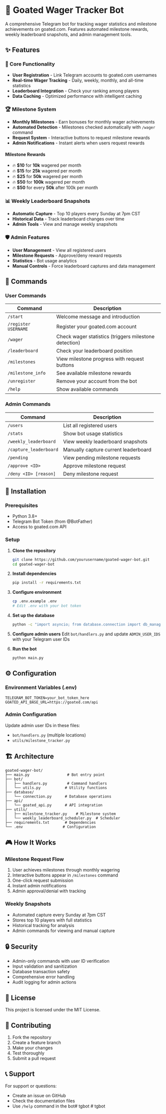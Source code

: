 # 🎰 Goated Wager Tracker Bot

A comprehensive Telegram bot for tracking wager statistics and milestone achievements on goated.com. Features automated milestone rewards, weekly leaderboard snapshots, and admin management tools.

## ✨ Features

### 🎯 Core Functionality
- **User Registration** - Link Telegram accounts to goated.com usernames
- **Real-time Wager Tracking** - Daily, weekly, monthly, and all-time statistics
- **Leaderboard Integration** - Check your ranking among players
- **Data Caching** - Optimized performance with intelligent caching

### 🏆 Milestone System
- **Monthly Milestones** - Earn bonuses for monthly wager achievements
- **Automated Detection** - Milestones checked automatically with `/wager` command
- **Request System** - Interactive buttons to request milestone rewards
- **Admin Notifications** - Instant alerts when users request rewards

#### Milestone Rewards
- 🔥 **$10** for **10k** wagered per month
- 🔥 **$15** for **25k** wagered per month
- 🔥 **$25** for **50k** wagered per month
- 🔥 **$50** for **100k** wagered per month
- 🔥 **$50** for every **50k** after 100k per month

### 📊 Weekly Leaderboard Snapshots
- **Automatic Capture** - Top 10 players every Sunday at 7pm CST
- **Historical Data** - Track leaderboard changes over time
- **Admin Tools** - View and manage weekly snapshots

### 🛡️ Admin Features
- **User Management** - View all registered users
- **Milestone Requests** - Approve/deny reward requests
- **Statistics** - Bot usage analytics
- **Manual Controls** - Force leaderboard captures and data management

## 🤖 Commands

### User Commands
| Command | Description |
|---------|-------------|
| `/start` | Welcome message and introduction |
| `/register USERNAME` | Register your goated.com account |
| `/wager` | Check wager statistics (triggers milestone detection) |
| `/leaderboard` | Check your leaderboard position |
| `/milestones` | View milestone progress with request buttons |
| `/milestone_info` | See available milestone rewards |
| `/unregister` | Remove your account from the bot |
| `/help` | Show available commands |

### Admin Commands
| Command | Description |
|---------|-------------|
| `/users` | List all registered users |
| `/stats` | Show bot usage statistics |
| `/weekly_leaderboard` | View weekly leaderboard snapshots |
| `/capture_leaderboard` | Manually capture current leaderboard |
| `/pending` | View pending milestone requests |
| `/approve <ID>` | Approve milestone request |
| `/deny <ID> [reason]` | Deny milestone request |

## 🚀 Installation

### Prerequisites
- Python 3.8+
- Telegram Bot Token (from @BotFather)
- Access to goated.com API

### Setup

1. **Clone the repository**
   ```bash
   git clone https://github.com/yourusername/goated-wager-bot.git
   cd goated-wager-bot
   ```

2. **Install dependencies**
   ```bash
   pip install -r requirements.txt
   ```

3. **Configure environment**
   ```bash
   cp .env.example .env
   # Edit .env with your bot token
   ```

4. **Set up the database**
   ```bash
   python -c "import asyncio; from database.connection import db_manager; asyncio.run(db_manager.init_database())"
   ```

5. **Configure admin users**
   Edit `bot/handlers.py` and update `ADMIN_USER_IDS` with your Telegram user IDs

6. **Run the bot**
   ```bash
   python main.py
   ```

## ⚙️ Configuration

### Environment Variables (.env)
```env
TELEGRAM_BOT_TOKEN=your_bot_token_here
GOATED_API_BASE_URL=https://goated.com/api
```

### Admin Configuration
Update admin user IDs in these files:
- `bot/handlers.py` (multiple locations)
- `utils/milestone_tracker.py`

## 🏗️ Architecture

```
goated-wager-bot/
├── main.py                 # Bot entry point
├── bot/
│   ├── handlers.py         # Command handlers
│   └── utils.py           # Utility functions
├── database/
│   └── connection.py      # Database operations
├── api/
│   └── goated_api.py      # API integration
├── utils/
│   ├── milestone_tracker.py    # Milestone system
│   └── weekly_leaderboard_scheduler.py  # Scheduler
├── requirements.txt       # Dependencies
└── .env                  # Configuration
```

## 🎮 How It Works

### Milestone Request Flow
1. User achieves milestones through monthly wagering
2. Interactive buttons appear in `/milestones` command
3. One-click request submission
4. Instant admin notifications
5. Admin approval/denial with tracking

### Weekly Snapshots
- Automated capture every Sunday at 7pm CST
- Stores top 10 players with full statistics
- Historical tracking for analysis
- Admin commands for viewing and manual capture

## 🔒 Security

- Admin-only commands with user ID verification
- Input validation and sanitization
- Database transaction safety
- Comprehensive error handling
- Audit logging for admin actions

## 📝 License

This project is licensed under the MIT License.

## 🤝 Contributing

1. Fork the repository
2. Create a feature branch
3. Make your changes
4. Test thoroughly
5. Submit a pull request

## 📞 Support

For support or questions:
- Create an issue on GitHub
- Check the documentation files
- Use `/help` command in the bot#   t g b o t 
 
 #   t g b o t  
 